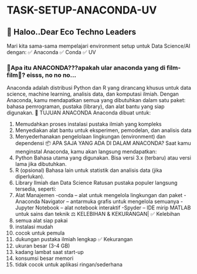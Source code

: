 # TASK-SETUP-ANACONDA-UV
## 📣 Haloo..Dear Eco Techno Leaders
Mari kita sama-sama mempelajari environment setup untuk Data Science/AI dengan:
✅ Anaconda
✅ Conda
✅ UV
### 🐍Apa itu ANACONDA???apakah ular anaconda yang di film-film🤔? eisss, no no no...
Anaconda adalah distribusi Python dan R yang dirancang khusus untuk data science, machine learning, analisis data, dan komputasi ilmiah.
Dengan Anaconda, kamu mendapatkan semua yang dibutuhkan dalam satu paket: bahasa pemrograman, pustaka (library), dan alat bantu yang siap digunakan.
🎯 TUJUAN ANACONDA
Anaconda dibuat untuk:
1. Memudahkan proses instalasi pustaka ilmiah yang kompleks
2. Menyediakan alat bantu untuk eksperimen, pemodelan, dan analisis data
3. Menyederhanakan pengelolaan lingkungan (environment) dan dependensi
📦 APA SAJA YANG ADA DI DALAM ANACONDA?
Saat kamu menginstal Anaconda, kamu akan langsung mendapatkan:
1. Python
Bahasa utama yang digunakan. Bisa versi 3.x (terbaru) atau versi lama jika dibutuhkan.
2. R (opsional)
Bahasa lain untuk statistik dan analisis data (jika diperlukan).
3. Library Ilmiah dan Data Science
Ratusan pustaka populer langsung tersedia, seperti:
4. Alat Manajemen
-conda – alat untuk mengelola lingkungan dan paket
-Anaconda Navigator – antarmuka grafis untuk mengelola semuanya
-Jupyter Notebook – alat notebook interaktif
-Spyder – IDE mirip MATLAB untuk sains dan teknik
⚖️ KELEBIHAN & KEKURANGAN|
✅ Kelebihan
1. semua alat siap pakai
2. instalasi mudah
3. cocok untuk pemula
4. dukungan pustaka ilmiah lengkap
✅ Kekurangan
1. ukuran besar (3-4 GB)
2. kadang lambat saat start-up
3. konsumsi besar memori
4. tidak cocok untuk aplikasi ringan/sederhana  



